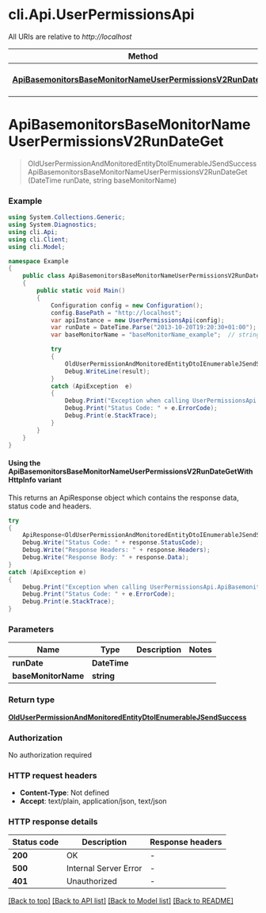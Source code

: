 # cli.Api.UserPermissionsApi

All URIs are relative to *http://localhost*

| Method | HTTP request | Description |
|--------|--------------|-------------|
| [**ApiBasemonitorsBaseMonitorNameUserPermissionsV2RunDateGet**](UserPermissionsApi.md#apibasemonitorsbasemonitornameuserpermissionsv2rundateget) | **GET** /api/basemonitors/{baseMonitorName}/user-permissions/v2/{runDate} |  |

<a id="apibasemonitorsbasemonitornameuserpermissionsv2rundateget"></a>
# **ApiBasemonitorsBaseMonitorNameUserPermissionsV2RunDateGet**
> OldUserPermissionAndMonitoredEntityDtoIEnumerableJSendSuccess ApiBasemonitorsBaseMonitorNameUserPermissionsV2RunDateGet (DateTime runDate, string baseMonitorName)



### Example
```csharp
using System.Collections.Generic;
using System.Diagnostics;
using cli.Api;
using cli.Client;
using cli.Model;

namespace Example
{
    public class ApiBasemonitorsBaseMonitorNameUserPermissionsV2RunDateGetExample
    {
        public static void Main()
        {
            Configuration config = new Configuration();
            config.BasePath = "http://localhost";
            var apiInstance = new UserPermissionsApi(config);
            var runDate = DateTime.Parse("2013-10-20T19:20:30+01:00");  // DateTime | 
            var baseMonitorName = "baseMonitorName_example";  // string | 

            try
            {
                OldUserPermissionAndMonitoredEntityDtoIEnumerableJSendSuccess result = apiInstance.ApiBasemonitorsBaseMonitorNameUserPermissionsV2RunDateGet(runDate, baseMonitorName);
                Debug.WriteLine(result);
            }
            catch (ApiException  e)
            {
                Debug.Print("Exception when calling UserPermissionsApi.ApiBasemonitorsBaseMonitorNameUserPermissionsV2RunDateGet: " + e.Message);
                Debug.Print("Status Code: " + e.ErrorCode);
                Debug.Print(e.StackTrace);
            }
        }
    }
}
```

#### Using the ApiBasemonitorsBaseMonitorNameUserPermissionsV2RunDateGetWithHttpInfo variant
This returns an ApiResponse object which contains the response data, status code and headers.

```csharp
try
{
    ApiResponse<OldUserPermissionAndMonitoredEntityDtoIEnumerableJSendSuccess> response = apiInstance.ApiBasemonitorsBaseMonitorNameUserPermissionsV2RunDateGetWithHttpInfo(runDate, baseMonitorName);
    Debug.Write("Status Code: " + response.StatusCode);
    Debug.Write("Response Headers: " + response.Headers);
    Debug.Write("Response Body: " + response.Data);
}
catch (ApiException e)
{
    Debug.Print("Exception when calling UserPermissionsApi.ApiBasemonitorsBaseMonitorNameUserPermissionsV2RunDateGetWithHttpInfo: " + e.Message);
    Debug.Print("Status Code: " + e.ErrorCode);
    Debug.Print(e.StackTrace);
}
```

### Parameters

| Name | Type | Description | Notes |
|------|------|-------------|-------|
| **runDate** | **DateTime** |  |  |
| **baseMonitorName** | **string** |  |  |

### Return type

[**OldUserPermissionAndMonitoredEntityDtoIEnumerableJSendSuccess**](OldUserPermissionAndMonitoredEntityDtoIEnumerableJSendSuccess.md)

### Authorization

No authorization required

### HTTP request headers

 - **Content-Type**: Not defined
 - **Accept**: text/plain, application/json, text/json


### HTTP response details
| Status code | Description | Response headers |
|-------------|-------------|------------------|
| **200** | OK |  -  |
| **500** | Internal Server Error |  -  |
| **401** | Unauthorized |  -  |

[[Back to top]](#) [[Back to API list]](../README.md#documentation-for-api-endpoints) [[Back to Model list]](../README.md#documentation-for-models) [[Back to README]](../README.md)

